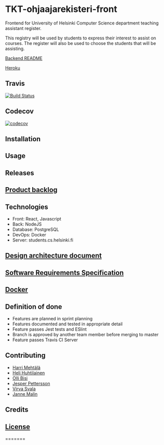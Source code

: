 # TKT-ohjaajarekisteri-front
Frontend for University of Helsinki Computer Science department teaching assistant register. 

This registry will be used by students to express their interest to assist on courses. The register will also be used to choose the students that will be assisting.

[Backend README](https://github.com/TKT-ohjaajarekisteri/TKT-ohjaajarekisteri-back)

[Heroku](https://tkt-ohjaajarekisteri-front.herokuapp.com/)

## Travis
[![Build Status](https://travis-ci.org/TKT-ohjaajarekisteri/TKT-ohjaajarekisteri-front.svg?branch=master)](https://travis-ci.org/TKT-ohjaajarekisteri/TKT-ohjaajarekisteri-front)

## Codecov
[![codecov](https://codecov.io/gh/TKT-ohjaajarekisteri/TKT-ohjaajarekisteri-front/branch/master/graph/badge.svg)](https://codecov.io/gh/TKT-ohjaajarekisteri/TKT-ohjaajarekisteri-front)

## Installation

## Usage

## Releases

## [Product backlog](https://docs.google.com/spreadsheets/d/1anddOjdDCkdAmyJH2gLAUYYbubbZhXSGxku90kQJT9k/edit#gid=0)

## Technologies
* Front: React, Javascript
* Back: NodeJS
* Database: PostgreSQL
* DevOps: Docker
* Server: students.cs.helsinki.fi

## [Design architecture document](https://github.com/TKT-ohjaajarekisteri/TKT-ohjaajarekisteri-front/blob/master/documentation/architecture.md)

## [Software Requirements Specification](https://github.com/TKT-ohjaajarekisteri/TKT-ohjaajarekisteri-front/blob/master/documentation/SRS.md)

## [Docker](https://github.com/TKT-ohjaajarekisteri/TKT-ohjaajarekisteri-front/blob/master/documentation/docker.md)

## Definition of done
* Features are planned in sprint planning
* Features documented and tested in appropriate detail
* Feature passes Jest tests and ESlint
* Branch is approved by another team member before merging to master
* Feature passes Travis CI Server

## Contributing
* [Harri Mehtälä](https://github.com/hajame)
* [Heli Huhtilainen](https://github.com/apndx)
* [Olli Bisi](https://github.com/obisi)
* [Jesper Pettersson](https://github.com/stadibo)
* [Virva Svala](https://github.com/vsvala)
* [Janne Malin](https://github.com/wood101)

## Credits

## [License](https://github.com/TKT-ohjaajarekisteri/TKT-ohjaajarekisteri-front/blob/master/LICENSE)
=======
